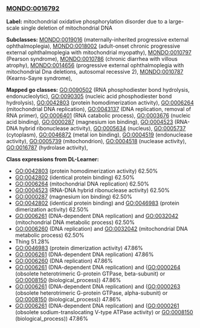 
### [MONDO:0016792](http://purl.obolibrary.org/obo/MONDO_0016792)
**Label:** mitochondrial oxidative phosphorylation disorder due to a large-scale single deletion of mitochondrial DNA

**Subclasses:** [MONDO:0019016](http://purl.obolibrary.org/obo/MONDO_0019016) (maternally-inherited progressive external ophthalmoplegia), [MONDO:0018002](http://purl.obolibrary.org/obo/MONDO_0018002) (adult-onset chronic progressive external ophthalmoplegia with mitochondrial myopathy), [MONDO:0010797](http://purl.obolibrary.org/obo/MONDO_0010797) (Pearson syndrome), [MONDO:0010786](http://purl.obolibrary.org/obo/MONDO_0010786) (chronic diarrhea with villous atrophy), [MONDO:0014656](http://purl.obolibrary.org/obo/MONDO_0014656) (progressive external ophthalmoplegia with mitochondrial Dna deletions, autosomal recessive 2), [MONDO:0010787](http://purl.obolibrary.org/obo/MONDO_0010787) (Kearns-Sayre syndrome), 

**Mapped go classes:** [GO:0090502](http://purl.obolibrary.org/obo/GO_0090502) (RNA phosphodiester bond hydrolysis, endonucleolytic), [GO:0090305](http://purl.obolibrary.org/obo/GO_0090305) (nucleic acid phosphodiester bond hydrolysis), [GO:0042803](http://purl.obolibrary.org/obo/GO_0042803) (protein homodimerization activity), [GO:0006264](http://purl.obolibrary.org/obo/GO_0006264) (mitochondrial DNA replication), [GO:0043137](http://purl.obolibrary.org/obo/GO_0043137) (DNA replication, removal of RNA primer), [GO:0006401](http://purl.obolibrary.org/obo/GO_0006401) (RNA catabolic process), [GO:0003676](http://purl.obolibrary.org/obo/GO_0003676) (nucleic acid binding), [GO:0000287](http://purl.obolibrary.org/obo/GO_0000287) (magnesium ion binding), [GO:0004523](http://purl.obolibrary.org/obo/GO_0004523) (RNA-DNA hybrid ribonuclease activity), [GO:0005634](http://purl.obolibrary.org/obo/GO_0005634) (nucleus), [GO:0005737](http://purl.obolibrary.org/obo/GO_0005737) (cytoplasm), [GO:0046872](http://purl.obolibrary.org/obo/GO_0046872) (metal ion binding), [GO:0004519](http://purl.obolibrary.org/obo/GO_0004519) (endonuclease activity), [GO:0005739](http://purl.obolibrary.org/obo/GO_0005739) (mitochondrion), [GO:0004518](http://purl.obolibrary.org/obo/GO_0004518) (nuclease activity), [GO:0016787](http://purl.obolibrary.org/obo/GO_0016787) (hydrolase activity), 

**Class expressions from DL-Learner:**

- [GO:0042803](http://purl.obolibrary.org/obo/GO_0042803) (protein homodimerization activity) 62.50%
- [GO:0042802](http://purl.obolibrary.org/obo/GO_0042802) (identical protein binding) 62.50%
- [GO:0006264](http://purl.obolibrary.org/obo/GO_0006264) (mitochondrial DNA replication) 62.50%
- [GO:0004523](http://purl.obolibrary.org/obo/GO_0004523) (RNA-DNA hybrid ribonuclease activity) 62.50%
- [GO:0000287](http://purl.obolibrary.org/obo/GO_0000287) (magnesium ion binding) 62.50%
- [GO:0042802](http://purl.obolibrary.org/obo/GO_0042802) (identical protein binding) and [GO:0046983](http://purl.obolibrary.org/obo/GO_0046983) (protein dimerization activity) 62.50%
- [GO:0006261](http://purl.obolibrary.org/obo/GO_0006261) (DNA-dependent DNA replication) and [GO:0032042](http://purl.obolibrary.org/obo/GO_0032042) (mitochondrial DNA metabolic process) 62.50%
- [GO:0006260](http://purl.obolibrary.org/obo/GO_0006260) (DNA replication) and [GO:0032042](http://purl.obolibrary.org/obo/GO_0032042) (mitochondrial DNA metabolic process) 62.50%
- Thing 51.28%
- [GO:0046983](http://purl.obolibrary.org/obo/GO_0046983) (protein dimerization activity) 47.86%
- [GO:0006261](http://purl.obolibrary.org/obo/GO_0006261) (DNA-dependent DNA replication) 47.86%
- [GO:0006260](http://purl.obolibrary.org/obo/GO_0006260) (DNA replication) 47.86%
- [GO:0006261](http://purl.obolibrary.org/obo/GO_0006261) (DNA-dependent DNA replication) and ([GO:0000264](http://purl.obolibrary.org/obo/GO_0000264) (obsolete heterotrimeric G-protein GTPase, beta-subunit) or [GO:0008150](http://purl.obolibrary.org/obo/GO_0008150) (biological_process)) 47.86%
- [GO:0006261](http://purl.obolibrary.org/obo/GO_0006261) (DNA-dependent DNA replication) and ([GO:0000263](http://purl.obolibrary.org/obo/GO_0000263) (obsolete heterotrimeric G-protein GTPase, alpha-subunit) or [GO:0008150](http://purl.obolibrary.org/obo/GO_0008150) (biological_process)) 47.86%
- [GO:0006261](http://purl.obolibrary.org/obo/GO_0006261) (DNA-dependent DNA replication) and ([GO:0000261](http://purl.obolibrary.org/obo/GO_0000261) (obsolete sodium-translocating V-type ATPase activity) or [GO:0008150](http://purl.obolibrary.org/obo/GO_0008150) (biological_process)) 47.86%


